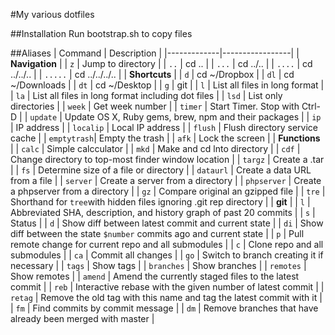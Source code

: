 #My various dotfiles

##Installation
Run bootstrap.sh to copy files

##Aliases
| Command | Description     |
|-------------|-----------------|
| __Navigation__                |
| `z`         | Jump to directory |
| `..`        | cd ..           |
| `...`       | cd ../..        |
| `....`      | cd ../../..     |
| `.....`     | cd ../../../..  |
|  __Shortcuts__                |
| `d`         | cd ~/Dropbox    |
| `dl`        | cd ~/Downloads  |
| `dt`        | cd ~/Desktop    |
| `g`         | git             |
| `l`         | List all files in long format |
| `la`        | List all files in long format including dot files |
| `lsd`       | List only directories |
| `week`      | Get week number |
| `timer`     | Start Timer. Stop with Ctrl-D |
| `update`    | Update OS X, Ruby gems, brew, npm and their packages |
| `ip`        | IP address |
| `localip`   | Local IP address |
| `flush`     | Flush directory service cache |
| `emptytrash`| Empty the trash |
| `afk`       | Lock the screen |
|  __Functions__               |
| `calc`      | Simple calcculator |
| `mkd`       | Make and cd lnto directory |
| `cdf`       | Change directory to top-most finder window location |
| `targz`     | Create a .tar |
| `fs`        | Determine size of a file or directory |
| `dataurl`   | Create a data URL from a file |
| `server`    | Create a server from a directory |
| `phpserver` | Create a phpserver from a directory |
| `gz`        | Compare original an gzipped file |
| `tre`       | Shorthand for `tree`with hidden files ignoring .git rep directory |
|  __git__                     |
| `l`         | Abbreviated SHA, description, and history graph of past 20 commits |
| `s`         | Status |
| `d`         | Show diff between latest commit and current state |
| `di`        | Show diff between the  state `$number` commits ago and current state |
| `p`         | Pull remote change for current repo and all submodules |
| `c`         | Clone repo and all submodules |
| `ca`        | Commit all changes |
| `go`        | Switch to branch creating it if necessary |
| `tags`      | Show tags |
| `branches`  | Show branches | 
| `remotes`   | Show remotes |
| `amend`     | Amend the currently staged files to the latest commit |
| `reb`       | Interactive rebase with the given number of latest commit |
| `retag`     | Remove the old tag with this name and tag the latest commit with it |
| `fm`        | Find commits by commit message |
| `dm`        | Remove branches that have already been merged with master |

